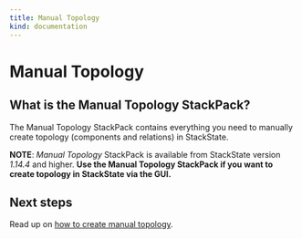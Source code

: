 ```yaml
---
title: Manual Topology
kind: documentation
---
```


# Manual Topology

## What is the Manual Topology StackPack?

The Manual Topology StackPack contains everything you need to manually create topology \(components and relations\) in StackState.

**NOTE**: _Manual Topology_ StackPack is available from StackState version _1.14.4_ and higher. **Use the Manual Topology StackPack if you want to create topology in StackState via the GUI.**

## Next steps

Read up on [how to create manual topology](../../use/perspectives/topology-perspective/how_to_create_manual_topology.md).

